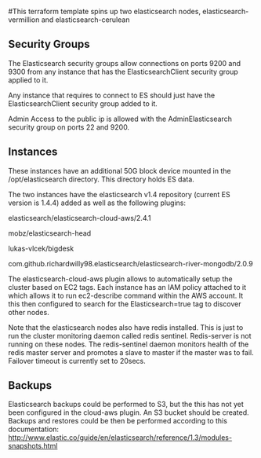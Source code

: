 #This terraform template spins up two elasticsearch nodes, elasticsearch-vermillion and elasticsearch-cerulean

## Security Groups

The Elasticsearch security groups allow connections on ports 9200 and 9300 from any instance that has the ElasticsearchClient security group applied to it.

Any instance that requires to connect to ES should just have the ElasticsearchClient security group added to it.

Admin Access to the public ip is allowed with the AdminElasticsearch security group on ports 22 and 9200.

## Instances

These instances have an additional 50G block device mounted in the /opt/elasticsearch directory. This directory holds ES data.

The two instances have the elasticsearch v1.4 repository (current ES version is 1.4.4) added as well as the following plugins:

elasticsearch/elasticsearch-cloud-aws/2.4.1

mobz/elasticsearch-head

lukas-vlcek/bigdesk

com.github.richardwilly98.elasticsearch/elasticsearch-river-mongodb/2.0.9

The elasticsearch-cloud-aws plugin allows to automatically setup the cluster based on EC2 tags.
Each instance has an IAM policy attached to it which allows it to run ec2-describe command within the AWS account.
It this then configured to search for the Elasticsearch=true tag to discover other nodes.

Note that the elasticsearch nodes also have redis installed. This is just to run the cluster monitoring daemon called redis sentinel. Redis-server is not running on these nodes.
The redis-sentinel daemon monitors health of the redis master server and promotes a slave to master if the master was to fail. Failover timeout is currently set  to 20secs.

## Backups

Elasticsearch backups could be performed to S3, but the this has not yet been configured in the cloud-aws plugin.
An S3 bucket should be created. Backups and restores could be then be performed according to this documentation: 
http://www.elastic.co/guide/en/elasticsearch/reference/1.3/modules-snapshots.html
